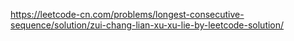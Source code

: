 https://leetcode-cn.com/problems/longest-consecutive-sequence/solution/zui-chang-lian-xu-xu-lie-by-leetcode-solution/

